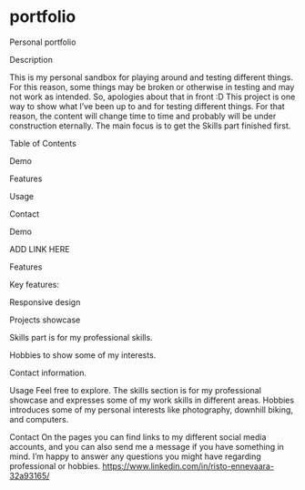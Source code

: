 # portfolio
Personal portfolio

Description

This is my personal sandbox for playing around and testing different things. For this reason, some things may be broken or otherwise in testing and may not work as intended. So, apologies about that in front :D
This project is one way to show what I’ve been up to and for testing different things. For that reason, the content will change time to time and probably will be under construction eternally. The main focus is to get the Skills part finished first. 

Table of Contents

Demo

Features

Usage

Contact


Demo

ADD LINK HERE

Features

Key features:

Responsive design

Projects showcase

Skills part is for my professional skills.

Hobbies to show some of my interests.

Contact information.


Usage
Feel free to explore. The skills section is for my professional showcase and expresses some of my work skills in different areas. 
Hobbies introduces some of my personal interests like photography, downhill biking, and computers. 


Contact
On the pages you can find links to my different social media accounts, and you can also send me a message if you have something in mind. I’m happy to answer any questions you might have regarding professional or hobbies.
https://www.linkedin.com/in/risto-ennevaara-32a93165/ 


